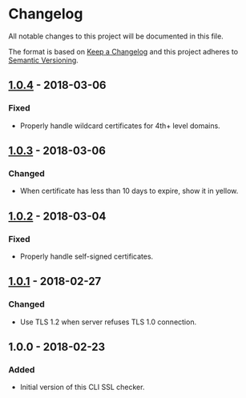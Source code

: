 # Changelog

All notable changes to this project will be documented in this file.

The format is based on [Keep a Changelog](http://keepachangelog.com/en/1.0.0/)
and this project adheres to [Semantic Versioning](http://semver.org/spec/v2.0.0.html).

## [1.0.4] - 2018-03-06
### Fixed
- Properly handle wildcard certificates for 4th+ level domains.

## [1.0.3] - 2018-03-06
### Changed
- When certificate has less than 10 days to expire, show it in yellow.

## [1.0.2] - 2018-03-04
### Fixed
- Properly handle self-signed certificates.

## [1.0.1] - 2018-02-27
### Changed
- Use TLS 1.2 when server refuses TLS 1.0 connection.

## 1.0.0 - 2018-02-23
### Added
- Initial version of this CLI SSL checker.

[1.0.1]: https://gitlab.com/radek-sprta/mariner/compare/v1.0.0...v1.0.1
[1.0.2]: https://gitlab.com/radek-sprta/mariner/compare/v1.0.1...v1.0.2
[1.0.3]: https://gitlab.com/radek-sprta/mariner/compare/v1.0.2...v1.0.3
[1.0.4]: https://gitlab.com/radek-sprta/mariner/compare/v1.0.3...v1.0.4
